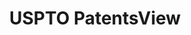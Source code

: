 ---
bigquery: https://console.cloud.google.com/bigquery?p=patents-public-data&d=patentsview&page=dataset
citation: Attribution should be given to PatentsView for use, distribution, or derivative
  works.
code: https://github.com/CSSIP-AIR/PatentsView-Code-Snippets/
contributors: USPTO
cost: None
description: 'PatentsView includes US patent data including raw data (summaries, applications,
  pregrant applications), disambugations of inventors and assignees, and inventor
  gender estimates.  Also foreign priority data, # of figures and sheets, and government
  interest statements.'
documentation: https://patentsview.org/query/builder-faqs
last_edit: Mon, 04 Apr 2022 19:02:57 GMT
location: https://patentsview.org/
maintained_by: USPTO
record_creation_timestamp: 12/2/2020 17:20:46
schema_fields: '[''subsection_id'', ''f102_date'', ''date'', ''disamb_inventor_id_20170307'',
  ''state_fips'', ''disamb_assignee_id_20200630'', ''uuid'', ''gi_statement'', ''classification_status'',
  ''doc_type'', ''disamb_inventor_id_20170808'', ''rel_id'', ''latitude'', ''term_extension'',
  ''rawlocation_id'', ''disamb_assignee_id_20181127'', ''lapse_of_patent'', ''disamb_inventor_id_20171226'',
  ''role'', ''latin_name'', ''patent_id'', ''disamb_assignee_id_20190312'', ''term_disclaimer'',
  ''sector_title'', ''ipc_class'', ''lawyer_id'', ''num_figures'', ''subclass_id'',
  ''applicant_type'', ''group'', ''classification_value'', ''latlong'', ''classification_data_source'',
  ''country_transformed'', ''country'', ''number'', ''disamb_inventor_id_20191231'',
  ''publication_number'', ''lname'', ''term_grant'', ''disamb_inventor_id_20180528'',
  ''text'', ''subcategory_id'', ''num_sheets'', ''section_id'', ''group_id'', ''subclass'',
  ''disamb_assignee_id_20190820'', ''mainclass_id'', ''fname'', ''doctype'', ''organization'',
  ''disamb_inventor_id_20200929'', ''male'', ''disamb_assignee_id_20191008'', ''_102_date'',
  ''state'', ''field_id'', ''id'', ''num'', ''type'', ''longitude'', ''f371_date'',
  ''main_group'', ''abstract'', ''num_claims'', ''disamb_inventor_id_20200630'', ''level_three'',
  ''citation_id'', ''category'', ''application_id'', ''disamb_assignee_id_20200929'',
  ''classification_level'', ''filename'', ''contract_award_number'', ''rule_47'',
  ''designation'', ''subgroup'', ''length'', ''disamb_inventor_id_20191008'', ''disamb_inventor_id_20190820'',
  ''title'', ''disamb_assignee_id_20191231'', ''disamb_inventor_id_20190312'', ''attribution_status'',
  ''rawinventor_id'', ''organization_id'', ''assignee_id'', ''disamb_inventor_id_20200331'',
  ''category_id'', ''disamb_assignee_id_20200331'', ''section'', ''name_last'', ''county'',
  ''inventor_id'', ''rawassignee_id'', ''level_two'', ''county_fips'', ''field_title'',
  ''location_id'', ''_371_date'', ''disamb_inventor_id_20181127'', ''reldocno'', ''exemplary'',
  ''name_first'', ''ipc_version_indicator'', ''disamb_inventor_id_20201229'', ''subgroup_id'',
  ''kind'', ''name'', ''deceased'', ''action_date'', ''male_flag'', ''variety'', ''disamb_inventor_id_20171003'',
  ''disclaimer_date'', ''level_one'', ''sequence'', ''series_code'', ''city'', ''symbol_position'',
  ''status'', ''withdrawn'', ''dependent'', ''relkind'']'
shortname: patentsview
tags:
- disambiguation
- United States
- gender
terms_of_use: Creative Commons Attribution 4.0 International License.
timeframe: 1963-1999
title: USPTO PatentsView
uuid: cf1780b1-e265-4e49-8d1d-83b9cfe0fd9a
---